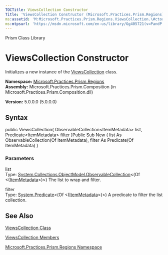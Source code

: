 ```yaml
---
TOCTitle: ViewsCollection Constructor
Title: 'ViewsCollection Constructor (Microsoft.Practices.Prism.Regions)'
ms:assetid: 'M:Microsoft.Practices.Prism.Regions.ViewsCollection.\#ctor(System.Collections.ObjectModel.ObservableCollection{Microsoft.Practices.Prism.Regions.ItemMetadata},System.Predicate{Microsoft.Practices.Prism.Regions.ItemMetadata})'
ms:mtpsurl: 'https://msdn.microsoft.com/en-us/library/Gg405721(v=PandP.50)'
---
```


Prism Class Library

ViewsCollection Constructor
===========================

Initializes a new instance of the [ViewsCollection](https://msdn.microsoft.com/t:microsoft.practices.prism.regions.viewscollection) class.

**Namespace:** [Microsoft.Practices.Prism.Regions](https://msdn.microsoft.com/n:microsoft.practices.prism.regions)
**Assembly:** Microsoft.Practices.Prism.Composition (in Microsoft.Practices.Prism.Composition.dll)

**Version:** 5.0.0.0 (5.0.0.0)

## Syntax


<span id="syntaxToggle"></span>public ViewsCollection( ObservableCollection&lt;ItemMetadata&gt; list, Predicate&lt;ItemMetadata&gt; filter )Public Sub New ( list As ObservableCollection(Of ItemMetadata), filter As Predicate(Of ItemMetadata) )

### Parameters

list  
Type: [System.Collections.ObjectModel.ObservableCollection](http://msdn2.microsoft.com/en-us/library/ms668604)&lt;(Of &lt;([ItemMetadata](https://msdn.microsoft.com/t:microsoft.practices.prism.regions.itemmetadata)&gt;)&gt;)
The list to wrap and filter.

filter  
Type: [System.Predicate](http://msdn2.microsoft.com/en-us/library/bfcke1bz)&lt;(Of &lt;([ItemMetadata](https://msdn.microsoft.com/t:microsoft.practices.prism.regions.itemmetadata)&gt;)&gt;)
A predicate to filter the list collection.

See Also
--------


[ViewsCollection Class](https://msdn.microsoft.com/t:microsoft.practices.prism.regions.viewscollection)

[ViewsCollection Members](https://msdn.microsoft.com/allmembers.t:microsoft.practices.prism.regions.viewscollection)

[Microsoft.Practices.Prism.Regions Namespace](https://msdn.microsoft.com/n:microsoft.practices.prism.regions)

